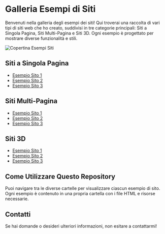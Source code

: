 # Galleria Esempi di Siti

Benvenuti nella galleria degli esempi dei siti! Qui troverai una raccolta di vari tipi di siti web che ho creato, suddivisi in tre categorie principali: Siti a Singola Pagina, Siti Multi-Pagina e Siti 3D. Ogni esempio è progettato per mostrare diverse funzionalità e stili.

![Copertina Esempi Siti]([cover-image-placeholder.jpg](https://images.unsplash.com/photo-1543013309-0d1f4edeb868?q=80&w=1991&auto=format&fit=crop&ixlib=rb-4.0.3&ixid=M3wxMjA3fDB8MHxwaG90by1wYWdlfHx8fGVufDB8fHx8fA%3D%3D))  <!-- Placeholder for cover image -->

## Siti a Singola Pagina
- [Esempio Sito 1](link-a-sito-singola-pagina-1.html)
- [Esempio Sito 2](link-a-sito-singola-pagina-2.html)
- [Esempio Sito 3](link-a-sito-singola-pagina-3.html)

## Siti Multi-Pagina
- [Esempio Sito 1](link-a-sito-multi-pagina-1.html)
- [Esempio Sito 2](link-a-sito-multi-pagina-2.html)
- [Esempio Sito 3](link-a-sito-multi-pagina-3.html)

## Siti 3D
- [Esempio Sito 1](link-a-sito-3D-1.html)
- [Esempio Sito 2](link-a-sito-3D-2.html)
- [Esempio Sito 3](link-a-sito-3D-3.html)

## Come Utilizzare Questo Repository
Puoi navigare tra le diverse cartelle per visualizzare ciascun esempio di sito. Ogni esempio è contenuto in una propria cartella con i file HTML e risorse necessarie.

## Contatti
Se hai domande o desideri ulteriori informazioni, non esitare a contattarmi!
